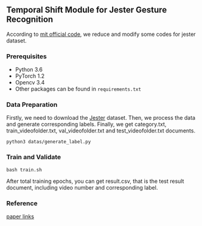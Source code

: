 ## Temporal Shift Module for Jester Gesture Recognition 

According to [mit official code](https://github.com/mit-han-lab/temporal-shift-module), 
we reduce and modify some codes for jester dataset.

### Prerequisites

* Python 3.6
* PyTorch 1.2
* Opencv 3.4
* Other packages can be found in ```requirements.txt```

### Data Preparation

Firstly, we need to download the [Jester](https://20bn.com/datasets/jester/v1) dataset. 
Then, we process the data and generate corresponding labels. 
Finally, we get category.txt, train_videofolder.txt, val_videofolder.txt and test_videofolder.txt documents.

`python3 datas/generate_label.py`

### Train and Validate

`bash train.sh`

After total training epochs, you can get result.csv, 
that is the test result document, including video number and corresponding label.

### Reference

[paper links](https://arxiv.org/abs/1811.08383)
